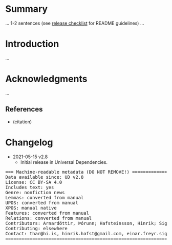 # Summary

... 1-2 sentences (see [release checklist](http://universaldependencies.org/release_checklist.html#the-readme-file) for README guidelines) ...


# Introduction

...


# Acknowledgments

...

## References

* (citation)


# Changelog

* 2021-05-15 v2.8
  * Initial release in Universal Dependencies.


<pre>
=== Machine-readable metadata (DO NOT REMOVE!) ================================
Data available since: UD v2.8
License: CC BY-SA 4.0
Includes text: yes
Genre: nonfiction news
Lemmas: converted from manual
UPOS: converted from manual
XPOS: manual native
Features: converted from manual
Relations: converted from manual
Contributors: Arnardóttir, Þórunn; Hafsteinsson, Hinrik; Sigurðsson, Einar Freyr
Contributing: elsewhere
Contact: thar@hi.is, hinrik.hafst@gmail.com, einar.freyr.sigurdsson@arnastofnun.is
===============================================================================
</pre>
